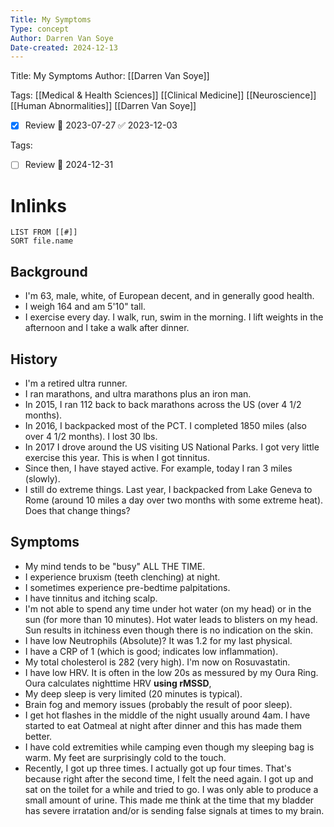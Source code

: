 ```yaml
---
Title: My Symptoms
Type: concept
Author: Darren Van Soye
Date-created: 2024-12-13
---
```

Title: My Symptoms
Author: [[Darren Van Soye]]


Tags: [[Medical & Health Sciences]] [[Clinical Medicine]] [[Neuroscience]] [[Human Abnormalities]] [[Darren Van Soye]]

- [x] Review 📅 2023-07-27 ✅ 2023-12-03


Tags:

- [ ] Review 📅 2024-12-31

# Inlinks

```dataview
LIST FROM [[#]]
SORT file.name
```


## Background

- I'm 63, male, white, of European decent, and in generally good health. 
- I weigh 164 and am 5'10" tall. 
- I exercise every day. I walk, run, swim in the morning. I lift weights in the afternoon and I take a walk after dinner.

## History

- I'm a retired ultra runner.
- I ran marathons, and ultra marathons plus an iron man.
- In 2015, I ran 112 back to back marathons across the US (over 4 1/2 months).
- In 2016, I backpacked most of the PCT. I completed 1850 miles (also over 4 1/2 months). I lost 30 lbs.
- In 2017 I drove around the US visiting US National Parks. I got very little exercise this year. This is when I got tinnitus.
- Since then, I have stayed active. For example, today I ran 3 miles (slowly).
- I still do extreme things. Last year, I backpacked from Lake Geneva to Rome (around 10 miles a day over two months with some extreme heat). Does that change things?

## Symptoms

- My mind tends to be "busy" ALL THE TIME.
- I experience bruxism (teeth clenching) at night.
- I sometimes experience pre-bedtime palpitations.
- I have tinnitus and itching scalp.
- I'm not able to spend any time under hot water (on my head) or in the sun (for more than 10 minutes). Hot water leads to blisters on my head. Sun results in itchiness even though there is no indication on the skin.
- I have low Neutrophils (Absolute)? It was 1.2 for my last physical.
- I have a CRP of 1 (which is good; indicates low inflammation).
- My total cholesterol is 282 (very high). I'm now on Rosuvastatin.
- I have low HRV. It is often in the low 20s as messured by my Oura Ring. Oura calculates nighttime HRV **using rMSSD**,
- My deep sleep is very limited (20 minutes is typical).
- Brain fog and memory issues (probably the result of poor sleep).
- I get hot flashes in the middle of the night usually around 4am. I have started to eat Oatmeal at night after dinner and this has made them better.
- I have cold extremities while camping even though my sleeping bag is warm. My feet are surprisingly cold to the touch.
- Recently, I got up three times. I actually got up four times. That's because right after the second time, I felt the need again. I got up and sat on the toilet for a while and tried to go. I was only able to produce a small amount of urine. This made me think at the time that my bladder has severe irratation and/or is sending false signals at times to my brain. 



